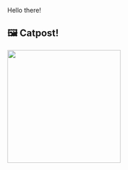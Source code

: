 Hello there!



## 🖼️ Catpost!

<sub>
    <img src="https://cdn2.thecatapi.com/images/a4r.jpg" height="256">
</sub>

